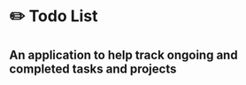 <h1>✏️ Todo List</h1>

<h2>An application to help track ongoing and completed tasks and projects<h2>


